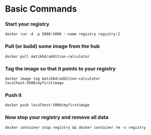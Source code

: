 # Basic Commands
### Start your registry
`docker run -d -p 5000:5000 --name registry registry:2`

### Pull (or build) some image from the hub
`docker pull matikbd/addition-calculator`

### Tag the image so that it points to your registry
`docker image tag matikbd/addition-calculator localhost:5000/myfirstimage`

### Push it
`docker push localhost:5000/myfirstimage`

### Now stop your registry and remove all data
`docker container stop registry && docker container rm -v registry`